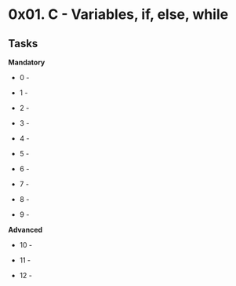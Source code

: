 # 0x01. C - Variables, if, else, while #

## Tasks ##

**Mandatory**
* 0 -

* 1 -

* 2 -

* 3 -

* 4 -

* 5 -

* 6 -

* 7 -

* 8 -

* 9 -

**Advanced**
* 10 -

* 11 -
 
* 12 -
